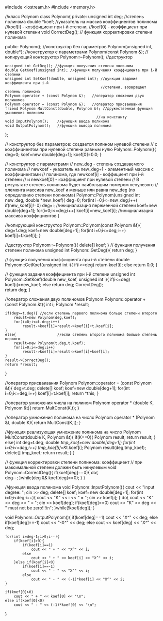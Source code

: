 #include <iostream.h>
#include <memory.h>
 
//класс Polynom
class Polynom{
private:
    unsigned int deg; //степень полинома
    double *koef; //указатель на массив коэффициентов полинома
                  //koef[i] - коэффициент при i-й степени,
                  //koef[0] - коэффициент при нулевой степени
    void CorrectDeg(); // функция корректировки степени полинома
 
public:
    Polynom(); //конструктор без параметров
    Polynom(unsigned int, double*); //конструктор с параметрами
    Polynom(const Polynom &); //копирующий контсруктор
    Polynom::~Polynom(); //деструктор
 
    unsigned int GetDeg(); //функция получения степени полинома
    double GetKoef(unsigned int); //функция получения коэффициента при i-й степени
    unsigned int SetKoef(double, unsigned int); //функция задания коэффициента при i-й 
                                                //степени, возвращает степень полинома
    Polynom operator + (const Polynom &);   //оператор сложения двух полиномов
    Polynom operator = (const Polynom &);   //оператор присваивания
    friend Polynom MultConst(double, Polynom &); //дружественная функция умножения полинома
                                              //на константу
    void InputPolynom();    //функция ввода полинома
    void OutputPolynom();   //функция вывода полинома
};
 
// конструктор без параметров: создается полином нулевой степени
// с коэффициентом при нулевой степени равным нулю
Polynom::Polynom(){
    deg=0;
    koef=new double[deg+1];
    koef[0]=0.0;
}
 
// конструктор с параметрами
// new_deg - степень создаваемого полинома
// newkoef - указатель на new_deg+1 - элементный массив с коэффициентами 
//           полинома, где newkoef[i] - коффициент при i-й степени
//           и newkoef[0] - коэффициент при нулевой степени
// В результате степень полинома будет наибольшим номером ненулевого
// элемента массива new_koef и меньше или равна new_deg (по определению степени полинома)
Polynom::Polynom(unsigned int new_deg, double *new_koef){
    deg=0;
    for(int i=0;i<=new_deg;i++)
        if(new_koef[i]!=0) deg=i;   //инициализация переменной степени
    koef=new double[deg+1];
    for(i=0;i<=deg;i++)
        koef[i]=new_koef[i]; //инициализация массива коэффициентов
}
 
//копирующий конструктор
Polynom::Polynom(const Polynom &f){
    deg=f.deg;
    koef=new double[deg+1];
    for(int i=0;i<=deg;i++)
        koef[i]=f.koef[i];
}
 
//деструктор
Polynom::~Polynom(){
    delete[] koef;
}
// функция получения степени полинома
unsigned int Polynom::GetDeg(){
    return deg;
}
 
// функция получения коэффициента при i-й степени
double Polynom::GetKoef(unsigned int i){
    if(i<=deg) 
        return koef[i];
    else 
        return 0.0;
}
 
// функция задания коэффициента при i-й степени
unsigned int Polynom::SetKoef(double new_koef, unsigned int i){
    if(i<=deg) koef[i]=new_koef;
    else return deg;
    CorrectDeg();   
    return deg;
}
 
//оператор сложения двух полиномов
Polynom Polynom::operator + (const Polynom &t){
    int i;
    Polynom *result;
 
    if(deg>=t.deg){ //если степень первого полинома больше степени второго
        result=new Polynom(deg,koef);
        for(i=0;i<=t.deg;i++)
            result->koef[i]=result->koef[i]+t.koef[i];
    }
    else{                   //если степень второго полинома больше степень первого
        result=new Polynom(t.deg,t.koef);
        for(i=0;i<=deg;i++)
            result->koef[i]=result->koef[i]+koef[i];
    }
    result->CorrectDeg();
    return *result;
}
 
//оператор присваивания
Polynom Polynom::operator = (const Polynom &t){
    deg=t.deg;
    delete[] koef;
    koef=new double[deg+1];
    for(int i=0;i<=deg;i++)
        koef[i]=t.koef[i];
    return *this;
}
    
 
//оператор умножения числа на полином
Polynom operator * (double K, Polynom &t){
    return MultConst(K,t);
}
 
//оператор умножения полинома на число
Polynom operator * (Polynom &t, double K){
    return MultConst(K,t);
}
 
//функция реализующая умножение полинома на число
Polynom MultConst(double K, Polynom &t){
    if(K==0){
        Polynom result;
        return result;
    }
    else{
        int deg=t.deg;
        double *tmp_koef=new double[deg+1];
        for(int i=0;i<=deg;i++)
            tmp_koef[i]=K*t.koef[i];
        Polynom result(deg,tmp_koef);
        delete[] tmp_koef;
        return result;
    }
}
 
// функция корректировки степени полинома: коэффициент 
// при максимальной степени должен быть ненулевым
void Polynom::CorrectDeg(){
    if(koef[deg]==0){
        do{                                 
            deg--;
        }while(deg && koef[deg]==0);
    }
}
 
//функция ввода полинома
void Polynom::InputPolynom(){
    cout << "Input degree: ";
    cin >> deg;
    delete[] koef;
    koef=new double[deg+1];
    for(int i=0;i<deg;i++){
        cout << "K" << i << " = ";
        cin >> koef[i];
    }
    do{
        cout << "K" << deg << " = ";
        cin >> koef[deg];
        if(koef[deg]==0)
            cout << "K" << deg << " must not be zero!!!\n";
    }while(!koef[deg]);
}
 
void Polynom::OutputPolynom(){
    if(koef[deg]==1)
        cout << "X^" << deg;
    else if(koef[deg]==-1)
        cout << "-X^" << deg;
    else
        cout << koef[deg] << "X^" << deg;
 
    for(int i=deg-1;i>0;i--){
        if(koef[i]>0){
            if(koef[i]==1)
                cout << " + " << "X^" << i;
            else
                cout << " + " << koef[i] << "X^" << i;
        }else if(koef[i]<0)
            if(koef[i]==-1)
                cout << " - " << "X^" << i;
            else
                cout << " - " << (-1)*koef[i] << "X^" << i;
    }
 
    if(koef[0]>0)
        cout << " + " << koef[0] << "\n";
    else if(koef[0]<0)
        cout << " - " << (-1)*koef[0] << "\n";
}
